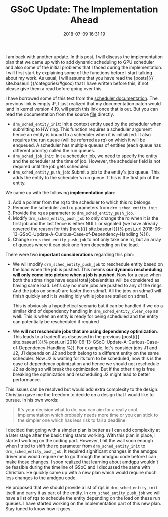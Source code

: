 ﻿---
layout:     post
title:      "GSoC Update: The Implementation Ahead" 
date:       2018-07-09 16:31:19
excerpt_separator: <!--more-->
categories: GSoC 
tags: [GSoC, Programming]
comments:   true

---

I am back with another update. In this post, I will discuss the implementation plan that we came up with to add dynamic scheduling to GPU scheduler
and also some of the initial problems that I faced during the implementation. I will first start by explaining some of the functions before I
start talking about my work. As usual, I will assume that you have read the [posts]({{ site.baseurl }}/categories/#gsoc) that I have written
before this, if not please give them a read before going over this.

<!--more-->

I have borrowed some of this text from the [scheduler documentation](). The previous link is empty :P, I just realized that my documentation patch
would land in kernel version 4.19, will patch this link once that is out. But you can read the documentation from the source [file](https://cgit.freedesktop.org/~agd5f/linux/tree/drivers/gpu/drm/scheduler/gpu_scheduler.c?h=drm-next-4.19)
directly.


 * `drm_sched_entity_init`: Init a context entity used by the scheduler when submitting to HW ring. This function requires a scheduler argument
     hence an entity is bound to a scheduler when it is initialized. It also requires the run queue (will be referred as rq) on which it will
     be enqueued. A scheduler has multiple queues of entities (each queue has different priority) called the run queues.
 * `drm_sched_job_init`: Init a scheduler job, we need to specify the entity and the scheduler at the time of job. However, the scheduler
     field is not required until the job gets scheduled. 
 * `drm_sched_entity_push_job`: Submit a job to the entity's job queue. This adds the entity to the scheduler's run queue if this is 
     the first job of the entity. 
 <!--* `drm_sched_entity_pop_job`: Pop a job from the entity's job queue and scheduler it on the hardware.-->
 <!--* `drm_sched_job_begin`: Sets up various callbacks before we can submit the job to hardware. -->
 <!--* `run_job`: The callback provided by the driver to submit the job to the hardware. -->
 <!--* `drm_sched_process_job`: Called right after job has finished execution. Signals the finished fence.-->
 <!--* `drm_sched_job_finish`: Called after finished fence signaled.-->
 <!--* `drm_sched_hw_job_reset`: Stop the scheduler if it contains the bad job-->
 <!--* `drm_sched_job_recovery`: Recover jobs after a reset-->

We came up with the following **implementation plan**:

1. Add a pointer from the rq to the scheduler to which this rq belongs.
2. Remove the scheduler and rq parameters from `drm_sched_entity_init`.
3. Provide the rq as parameter to `drm_sched_entity_push_job`.
4. Modify `drm_sched_entity_push_job` to only change the rq when it is the first job and the last fence is either NULL or signaled (we have
   already covered the reason for this [here]({{ site.baseurl }}{% post_url 2018-06-13-GSoC-Update-A-Curious-Case-of-Dependency-Handling %})).
5. Change `drm_sched_entity_push_job` to not only take one rq, but an array of queues where it can pick one from depending on the load.

There were two **important considerations** regarding this plan:

 * We will modify `drm_sched_entity_push_job` to reschedule entity based on the load when the job is pushed. This means **our dynamic
   rescheduling will only come into picture when a job is pushed**. Now for a case when both the sdma rings have equal total jobs/entities
   will be considered as having same load. Let's say no more jobs are pushed to any of the rings. And the jobs on sdma0 are faster then
   sdma1. All the jobs on sdma0 will finish quickly and it is waiting idly while jobs are stalled on sdma1.

   This is obviously a hypothetical scenario but it can be handled if we do a similar kind of dependency handling in
   `drm_sched_entity_clear_dep` as well. This is when an entity is ready for being scheduled and the entity can potentially be rescheduled if
   required

 * We **will not reschedule jobs that are using dependency optimization**. This leads to a tradeoff as discussed in the previous [post]({{ site.baseurl }}{% post_url 2018-06-13-GSoC-Update-A-Curious-Case-of-Dependency-Handling %}).
   For example, let's consider jobs J1 and J2, J1 depends on J2 and both belong to a different entity on the same scheduler. Now J2 is waiting for
   its turn to be scheduled, now this is the case of dependency optimization and hence we should not reschedule J2 as doing so will break the
   optimization. But if the other ring is free breaking the optimization and rescheduling J2 might lead to better performance.
 
This issues can be resolved but would add extra complexity to the design. Christian gave me the freedom to decide on a design that I would
like to pursue. In his own words:
> It's your decision what to do, you can aim for a really cool implementation which probably needs more time or you can stick to the simpler one which has less risk to fail a deadline.
 
I decided that going with a simpler plan is better as I can add complexity at a later stage after the basic thing starts working.
With this plan in place, I started working on the coding part. However, I hit the wall soon enough when I tried to shift the rq parameter from
`drm_sched_entity_init` to `drm_sched_entity_push_job`. It required significant changes in the amdgpu driver and would require me to go
through the amdgpu code before I can make those changes. I soon realized that learning about amdgpu wouldn't be feasible during the timeline
of GSoC and I discussed the same with Christian. He quickly came up with a new plan which would require much less changes to the
amdgpu code. 

He proposed that we should provide a list of rqs in `drm_sched_entity_init` itself and carry it as part of the entity. In
`drm_sched_entity_push_job` we will have a list of rqs to schedule the entity depending on the load on these run queues. I have started
working on the implementation part of this new plan. Stay tuned to know how it goes. 


